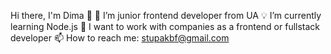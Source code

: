 Hi there, I'm Dima 👋
🔭 I’m junior frontend developer from UA
💡 I’m currently learning Node.js
🫶 I want to work with companies as a frontend or fullstack developer
📫 How to reach me: stupakbf@gmail.com
